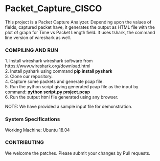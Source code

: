 # Packet_Capture_CISCO

This project is a Packet Capture Analyzer. Depending upon the values of fields, captured packet have, 
it generates the output as HTML file with the plot of graph for Time vs Packet Length field. It uses tshark, the command line version of wireshark as well.

<h3>COMPILING AND RUN</h3>
1. Install wireshark wireshark software from https://www.wireshark.org/download.html <Br>
2. Install pyshark using command <b>pip install pyshark</b><Br>
3. Clone our repository.<Br>
4. Capture some packets and generate pcap file.<Br>
5. Run the python script giving generated pcap file as the input by command: <b> python script.py project.pcap</b><Br>
6. Run the output html file generated using any browser.
  
NOTE: We have provided a sample input file for demonstration.

<h3>System Specifications</h3>
Working Machine: Ubuntu 18.04<Br>
  
<h3>CONTRIBUTING</h3>
We welcome the patches. Please submit your changes by Pull requests.
